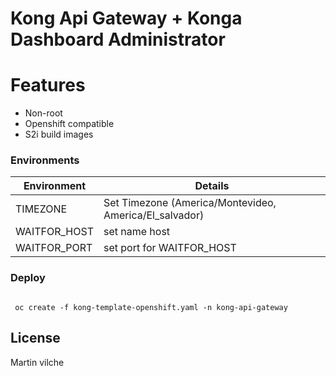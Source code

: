 # Kong Api Gateway + Konga Dashboard Administrator

# Features

- Non-root
- Openshift compatible
- S2i build images

### Environments

| Environment | Details |
| ------ | ------ |
| TIMEZONE | Set Timezone (America/Montevideo, America/El_salvador) |
| WAITFOR_HOST | set name host |
| WAITFOR_PORT | set port for WAITFOR_HOST |


### Deploy

```console

 oc create -f kong-template-openshift.yaml -n kong-api-gateway

```

License
----

Martin vilche
